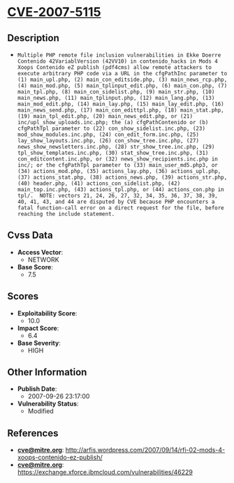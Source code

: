 
# [CVE-2007-5115](http://arfis.wordpress.com/2007/09/14/rfi-02-mods-4-xoops-contenido-ez-publish/)

## Description

- `Multiple PHP remote file inclusion vulnerabilities in Ekke Doerre Contenido 42VariablVersion (42VV10) in contenido_hacks in Mods 4 Xoops Contenido eZ publish (pdf4cms) allow remote attackers to execute arbitrary PHP code via a URL in the cfgPathInc parameter to (1) main_upl.php, (2) main_con_editside.php, (3) main_news_rcp.php, (4) main_mod.php, (5) main_tplinput_edit.php, (6) main_con.php, (7) main_tpl.php, (8) main_con_sidelist.php, (9) main_str.php, (10) main_news.php, (11) main_tplinput.php, (12) main_lang.php, (13) main_mod_edit.php, (14) main_lay.php, (15) main_lay_edit.php, (16) main_news_send.php, (17) main_con_edittpl.php, (18) main_stat.php, (19) main_tpl_edit.php, (20) main_news_edit.php, or (21) inc/upl_show_uploads.inc.php; the (a) cfgPathContenido or (b) cfgPathTpl parameter to (22) con_show_sidelist.inc.php, (23) mod_show_modules.inc.php, (24) con_edit_form.inc.php, (25) lay_show_layouts.inc.php, (26) con_show_tree.inc.php, (27) news_show_newsletters.inc.php, (28) str_show_tree.inc.php, (29) tpl_show_templates.inc.php, (30) stat_show_tree.inc.php, (31) con_editcontent.inc.php, or (32) news_show_recipients.inc.php in inc/; or the cfgPathTpl parameter to (33) main_user_md5.php3, or (34) actions_mod.php, (35) actions_lay.php, (36) actions_upl.php, (37) actions_stat.php, (38) actions_news.php, (39) actions_str.php, (40) header.php, (41) actions_con_sidelist.php, (42) main_top.inc.php, (43) actions_tpl.php, or (44) actions_con.php in tpl/.  NOTE: vectors 21, 24, 26, 27, 32, 34, 35, 36, 37, 38, 39, 40, 41, 43, and 44 are disputed by CVE because PHP encounters a fatal function-call error on a direct request for the file, before reaching the include statement.`

## Cvss Data

- **Access Vector**:
  - NETWORK
- **Base Score**:
  - 7.5

## Scores

- **Exploitability Score**:
  - 10.0
- **Impact Score**:
  - 6.4
- **Base Severity**:
  - HIGH

## Other Information

- **Publish Date**:
  - 2007-09-26 23:17:00
- **Vulnerability Status**:
  - Modified

## References

- **cve@mitre.org**: http://arfis.wordpress.com/2007/09/14/rfi-02-mods-4-xoops-contenido-ez-publish/
- **cve@mitre.org**: https://exchange.xforce.ibmcloud.com/vulnerabilities/46229
